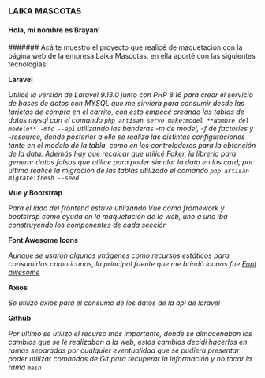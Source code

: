 ### LAIKA MASCOTAS

#### Hola, mi nombre es Brayan!
####### Acá te muestro el proyecto que realicé de maquetación con la página web de la empresa Laika Mascotas, en ella aporté con las siguientes tecnologías:

**Laravel**

_Utilicé la versión de Laravel 9.13.0 junto con PHP 8.16 para crear el servicio de bases de datos con MYSQL que me sirviera para consumir desde las tarjetas de compra en el carrito, con esto empecé creando las tablas de datos mysql con el comando `php artisan serve make:model **Nombre del modelo** -mfc --api` utilizando las banderas -m de model, -f de factories y -resource, donde posterior a ello se realiza las distintas configuraciones tanto en el modelo de la tabla, como en los controladores para la obtención de la data. Además hay que recalcar que utilicé [Faker](https://github.com/fzaninotto/Faker), la librería para generar datos falsos que utilicé para poder simular la data en los card, por último realicé la migración de las tablas utilizado el comando `php artisan migrate:fresh --seed`_

**Vue y Bootstrap**

_Para el lado del frontend estuve utilizando Vue como framework y bootstrap como ayuda en la maquetación de la web, uno a uno iba construyendo los componentes de cada sección_

**Font Awesome Icons**

_Aunque se usaron algunas imágenes como recursos estáticos para consumirlos como iconos, la principal fuente que me brindó iconos fue [Font awesome](https://fontawesome.com/icons/)_

**Axios**

_Se utilizó axios para el consumo de los datos de la api de laravel_

**Github**

_Por último se utilizó el recurso más importante, donde se almacenaban los cambios que se le realizaban a la web, estos cambios decidí hacerlos en ramas separadas por cualquier eventualidad que se pudiera presentar poder utilizar comandos de Git para recuperar la información y no tocar la rama `main`_

